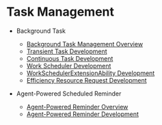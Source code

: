 # Task Management

- Background Task
  - [Background Task Management Overview](background-task-overview.md)
  - [Transient Task Development](transient-task-dev-guide.md)
  - [Continuous Task Development](continuous-task-dev-guide.md)
  - [Work Scheduler Development](work-scheduler-dev-guide.md)
  - [WorkSchedulerExtensionAbility Development](workscheduler-extensionability.md)
  - [Efficiency Resource Request Development](efficiency-resources-apply-dev-guide.md)

- Agent-Powered Scheduled Reminder
  - [Agent-Powered Reminder Overview](reminder-agent-overview.md)
  - [Agent-Powered Reminder Development](reminder-agent-development.md)